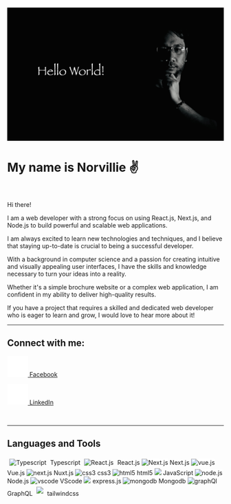 ![Profile Picture](/assets//profile-pix.jpg)

# My name is Norvillie :v:

<br>

Hi there!

I am a web developer with a strong focus on using React.js, Next.js, and Node.js to build powerful and scalable web applications. 

I am always excited to learn new technologies and techniques, and I believe that staying up-to-date is crucial to being a successful developer.

 With a background in computer science and a passion for creating intuitive and visually appealing user interfaces, I have the skills and knowledge necessary to turn your ideas into a reality. 
 
 Whether it's a simple brochure website or a complex web application, I am confident in my ability to deliver high-quality results. 
 
 If you have a project that requires a skilled and dedicated web developer who is eager to learn and grow, I would love to hear more about it!

---

## **Connect with me:**

[ ![facebook](assets/facebook.svg) Facebook ](https://www.facebook.com/norvillie.villaruel#gh-dark-mode-only)

[![LinkedIn](assets/linkedin.svg) LinkedIn](https://www.linkedin.com/in/norvillie-villaruel/#gh-dark-mode-only) 


<br>

---
## **Languages and Tools**

<img src="https://cdn.jsdelivr.net/gh/devicons/devicon/icons/typescript/typescript-original.svg" width="26px" alt="Typescript" style="padding:5px"/> Typescript
<img src="https://cdn.jsdelivr.net/gh/devicons/devicon/icons/react/react-original.svg" alt="React.js" width="26px" style="padding:5px"/> React.js
<img src="https://cdn.jsdelivr.net/gh/devicons/devicon/icons/nextjs/nextjs-original-wordmark.svg" alt="Next.js" width="26px" style="background:white"/> Next.js
<img src="https://cdn.jsdelivr.net/gh/devicons/devicon/icons/vuejs/vuejs-plain-wordmark.svg" alt="vue.js" width="26px" style="background:white"/> Vue.js
<img src="https://cdn.jsdelivr.net/gh/devicons/devicon/icons/nuxtjs/nuxtjs-original.svg" width="26px" alt="next.js" /> Nuxt.js
<img src="https://cdn.jsdelivr.net/gh/devicons/devicon/icons/css3/css3-original.svg" width="26px" alt="css3" /> css3
<img src="https://cdn.jsdelivr.net/gh/devicons/devicon/icons/html5/html5-original.svg" width="26px" alt="html5"/> html5
<img src="https://cdn.jsdelivr.net/gh/devicons/devicon/icons/javascript/javascript-original.svg" width="26px" /> JavaScript
<img src="https://cdn.jsdelivr.net/gh/devicons/devicon/icons/nodejs/nodejs-original-wordmark.svg" width="26px" style="background:white" alt="node.js"/> Node.js
<img src="https://cdn.jsdelivr.net/gh/devicons/devicon/icons/vscode/vscode-original.svg" width="26px" alt="vscode" /> VScode
<img src="https://cdn.jsdelivr.net/gh/devicons/devicon/icons/express/express-original.svg" width="26px" style="background:white" all="express.js"/> express.js
<img src="https://cdn.jsdelivr.net/gh/devicons/devicon/icons/mongodb/mongodb-original.svg" width="26px" alt="mongodb" /> Mongodb
<img src="https://cdn.jsdelivr.net/gh/devicons/devicon/icons/graphql/graphql-plain.svg" width="26px" alt="graphQl"/> GraphQL
<img src="https://cdn.jsdelivr.net/gh/devicons/devicon/icons/tailwindcss/tailwindcss-plain.svg" width="26px" style="padding:5px"/> tailwindcss
          

<br>
<br>
